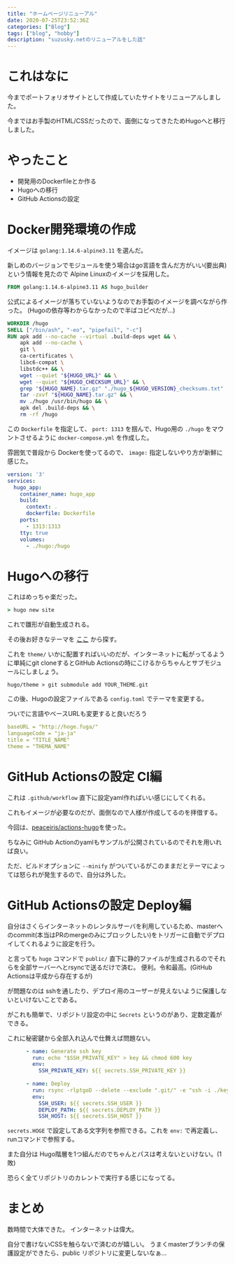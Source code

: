 ```yaml
---
title: "ホームページリニューアル"
date: 2020-07-25T23:52:36Z
categories: ["Blog"]
tags: ["blog", "hobby"]
description: "suzusky.netのリニューアルをした話"
---
```


# これはなに

今までポートフォリオサイトとして作成していたサイトをリニューアルしました。

今まではお手製のHTML/CSSだったので、面倒になってきたためHugoへと移行しました。

# やったこと

- 開発用のDockerfileとか作る
- Hugoへの移行
- GitHub Actionsの設定

# Docker開発環境の作成

イメージは `golang:1.14.6-alpine3.11` を選んだ。

新しめのバージョンでモジュールを使う場合はgo言語を含んだ方がいい(要出典)という情報を見たので Alpine Linuxのイメージを採用した。

```Dockerfile
FROM golang:1.14.6-alpine3.11 AS hugo_builder
```

公式によるイメージが落ちていないようなのでお手製のイメージを調べながら作った。
(Hugoの依存等わからなかったので半ばコピペだが…)

```Dockerfile
WORKDIR /hugo
SHELL ["/bin/ash", "-eo", "pipefail", "-c"]
RUN apk add --no-cache --virtual .build-deps wget && \
    apk add --no-cache \
    git \
    ca-certificates \
    libc6-compat \
    libstdc++ && \
    wget --quiet "${HUGO_URL}" && \
    wget --quiet "${HUGO_CHECKSUM_URL}" && \
    grep "${HUGO_NAME}.tar.gz" "./hugo_${HUGO_VERSION}_checksums.txt" | sha256sum -c - && \
    tar -zxvf "${HUGO_NAME}.tar.gz" && \
    mv ./hugo /usr/bin/hugo && \
    apk del .build-deps && \
    rm -rf /hugo
```

この `Dockerfile` を指定して、 `port: 1313` を掴んで、Hugo用の `./hugo` をマウントさせるように `docker-compose.yml` を作成した。

雰囲気で普段から Dockerを使ってるので、 `image:` 指定しないやり方が新鮮に感じた。

```yaml
version: '3'
services:
  hugo_app:
    container_name: hugo_app
    build:
      context: .
      dockerfile: Dockerfile
    ports:
      - 1313:1313
    tty: true
    volumes:
      - ./hugo:/hugo
```

# Hugoへの移行

これはめっちゃ楽だった。

```cmd
> hugo new site
```

これで雛形が自動生成される。

その後お好きなテーマを [ここ](https://themes.gohugo.io/) から探す。

これを `theme/` いかに配置すればいいのだが、インターネットに転がってるように単純にgit cloneするとGitHub Actionsの時にこけるからちゃんとサブモジュールにしましょう。

```
hugo/theme > git submodule add YOUR_THEME.git
```

この後、Hugoの設定ファイルである `config.toml` でテーマを変更する。

ついでに言語やベースURLも変更すると良いだろう

```yaml
baseURL = "http://hoge.fuga/"
languageCode = "ja-ja"
title = "TITLE_NAME"
theme = "THEMA_NAME"
```

# GitHub Actionsの設定 CI編

これは `.github/workflow` 直下に設定yaml作ればいい感じにしてくれる。

これもイメージが必要なのだが、面倒なので人様が作成してるのを拝借する。

今回は、[peaceiris/actions-hugo](https://github.com/peaceiris/actions-hugo)を使った。

ちなみに GitHub Actionのyamlもサンプルが公開されているのでそれを用いれば良い。

ただ、ビルドオプションに `--minify` がついているがこのままだとテーマによっては怒られが発生するので、自分は外した。

# GitHub Actionsの設定 Deploy編

自分はさくらインターネットのレンタルサーバを利用しているため、masterへのcommit(本当はPRのmergeのみにブロックしたい)をトリガーに自動でデプロイしてくれるように設定を行う。

と言っても `hugo` コマンドで `public/` 直下に静的ファイルが生成されるのでそれらを全部サーバーへとrsyncで送るだけで済む。
便利。令和最高。(GitHub Actionsは平成から存在するが)

が問題なのは sshを通したり、デプロイ用のユーザーが見えないように保護しないといけないことである。

がこれも簡単で、リポジトリ設定の中に `Secrets` というのがあり、定数定義ができる。

これに秘密鍵から全部入れ込んで仕舞えば問題ない。

```yaml
      - name: Generate ssh key
        run: echo "$SSH_PRIVATE_KEY" > key && chmod 600 key
        env:
          SSH_PRIVATE_KEY: ${{ secrets.SSH_PRIVATE_KEY }}
          
      - name: Deploy
        run: rsync -rlptgoD --delete --exclude ".git/" -e "ssh -i ./key -o StrictHostKeyChecking=no -o UserKnownHostsFile=/dev/null " hugo/public/ $SSH_USER@$SSH_HOST:$DEPLOY_PATH
        env:
          SSH_USER: ${{ secrets.SSH_USER }}
          DEPLOY_PATH: ${{ secrets.DEPLOY_PATH }}
          SSH_HOST: ${{ secrets.SSH_HOST }}
```

`secrets.HOGE` で設定してある文字列を参照できる。これを `env:` で再定義し、runコマンドで参照する。

また自分は Hugo階層を1つ組んだのでちゃんとパスは考えないといけない。(1敗)

恐らく全てリポジトリのカレントで実行する感じになってる。

# まとめ

数時間で大体できた。
インターネットは偉大。

自分で書けないCSSを触らないで済むのが嬉しい。
うまくmasterブランチの保護設定ができたら、public リポジトリに変更しないなぁ…
